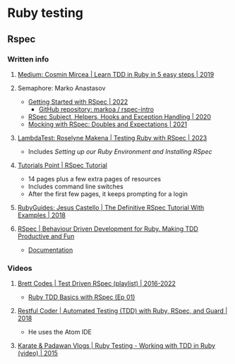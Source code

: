 # Ruby testing

## Rspec

### Written info

1. [Medium: Cosmin Mircea | Learn TDD in Ruby in 5 easy steps | 2019](https://medium.com/@micosmin/learn-tdd-in-ruby-in-5-easy-steps-3ab28014fec4)

1. Semaphore: Marko Anastasov
   - [Getting Started with RSpec | 2022](https://semaphoreci.com/community/tutorials/getting-started-with-rspec)
     * [GitHub repository: markoa / rspec-intro](https://github.com/markoa/rspec-intro)
   - [RSpec Subject, Helpers, Hooks and Exception Handling | 2020](https://semaphoreci.com/community/tutorials/rspec-subject-helpers-hooks-and-exception-handling)
   - [Mocking with RSpec: Doubles and Expectations | 2021](https://semaphoreci.com/community/tutorials/rspec-subject-helpers-hooks-and-exception-handling)

1. [LambdaTest: Roselyne Makena | Testing Ruby with RSpec | 2023](https://www.lambdatest.com/learning-hub/rspec-ruby)
   - Includes *Setting up our Ruby Environment and Installing RSpec*

1. [Tutorials Point | RSpec Tutorial](https://www.tutorialspoint.com/rspec/index.htm)
   - 14 pages plus a few extra pages of resources
   - Includes command line switches
   - After the first few pages, it keeps prompting for a login

1. [RubyGuides: Jesus Castello | The Definitive RSpec Tutorial With Examples | 2018](https://www.rubyguides.com/2018/07/rspec-tutorial/)

1. [RSpec | Behaviour Driven Development for Ruby. Making TDD Productive and Fun](https://rspec.info/)
   - [Documentation](https://rspec.info/documentation/)


### Videos

1. [Brett Codes | Test Driven RSpec (playlist) | 2016-2022](https://www.youtube.com/playlist?list=PLr442xinba86s9cCWxoIH_xq5UE9Wwo4Z)
   - [Ruby TDD Basics with RSpec (Ep 01)](https://www.youtube.com/watch?v=K6RPMhcRICE)

1. [Restful Coder | Automated Testing (TDD) with Ruby, RSpec, and Guard | 2018](https://www.youtube.com/watch?v=VHh15gVna8Y)
   - He uses the Atom IDE

1. [Karate & Padawan Vlogs | Ruby Testing - Working with TDD in Ruby (video) | 2015](https://www.youtube.com/watch?v=Tll0qmH-iqo)


